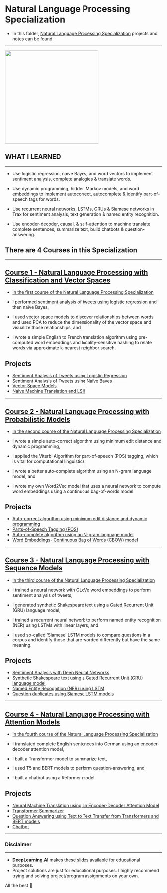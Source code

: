 # Natural Language Processing Specialization

- In this folder, [Natural Language Processing Specialization](https://www.coursera.org/specializations/natural-language-processing) projects and notes can be found.

-----------------------------------------------------------------------------------

<img src="https://aikademi.com/wp-content/uploads/2018/01/deeplearning.png" width="300" height="300">

## WHAT  I LEARNED
--------------------------------------

- Use logistic regression, naïve Bayes, and word vectors to implement sentiment analysis, complete analogies & translate words.

- Use dynamic programming, hidden Markov models, and word embeddings to implement autocorrect, autocomplete & identify part-of-speech tags for words.

- Use recurrent neural networks, LSTMs, GRUs & Siamese networks in Trax for sentiment analysis, text generation & named entity recognition.

- Use encoder-decoder, causal, & self-attention to machine translate complete sentences, summarize text, build chatbots & question-answering.




## There are 4 Courses in this Specialization
--------------------------------------------------

## [Course 1 -  Natural Language Processing with Classification and Vector Spaces](https://github.com/kb1907/Natural-Language-Processing-Specialization/tree/main/Natural%20Language%20Processing%20with%20Classification%20and%20Vector%20Spaces)

- [In the first course of the Natural Language Processing Specialization](https://www.coursera.org/learn/classification-vector-spaces-in-nlp?specialization=natural-language-processing)

- I performed sentiment analysis of tweets using logistic regression and then naïve Bayes, 
- I used vector space models to discover relationships between words and used PCA to reduce the dimensionality of the vector space and visualize those relationships, and
- I wrote a simple English to French translation algorithm using pre-computed word embeddings and locality-sensitive hashing to relate words via approximate k-nearest neighbor search.  

**Projects**
--------------
- [Sentiment Analysis of Tweets using Logistic Regression](https://github.com/kb1907/Natural-Language-Processing-Specialization/blob/main/Natural%20Language%20Processing%20with%20Classification%20and%20Vector%20Spaces/Week1/Programming_Assignment_Logistic-Regression.ipynb)
- [Sentiment Analysis of Tweets using Naïve Bayes](https://github.com/kb1907/Natural-Language-Processing-Specialization/blob/main/Natural%20Language%20Processing%20with%20Classification%20and%20Vector%20Spaces/Week2/Programming%20Assignment_Naive%20Bayes.ipynb)
- [Vector Space Models](https://github.com/kb1907/Natural-Language-Processing-Specialization/blob/main/Natural%20Language%20Processing%20with%20Classification%20and%20Vector%20Spaces/Week3/Programming%20Assignment_Vector%20Space%20Models.ipynb)
- [Naive Machine Translation and LSH](https://github.com/kb1907/Natural-Language-Processing-Specialization/blob/main/Natural%20Language%20Processing%20with%20Classification%20and%20Vector%20Spaces/Week4/Programming%20Assignment_Word%20Translation.ipynb)

------------------------------------------------

## [Course 2 -  Natural Language Processing with Probabilistic Models](https://github.com/kb1907/Natural-Language-Processing-Specialization/tree/main/Natural%20Language%20Processing%20with%20Probabilistic%20Models)


- [In the second course of the Natural Language Processing Specialization](https://www.coursera.org/learn/probabilistic-models-in-nlp?specialization=natural-language-processing)

- I wrote a simple auto-correct algorithm using minimum edit distance and dynamic programming,
- I applied the Viterbi Algorithm for part-of-speech (POS) tagging, which is vital for computational linguistics,
- I wrote a better auto-complete algorithm using an N-gram language model, and 
- I wrote my own Word2Vec model that uses a neural network to compute word embeddings using a continuous bag-of-words model.

**Projects**
--------------
- [Auto-correct algorithm using minimum edit distance and dynamic programming](https://github.com/kb1907/Natural-Language-Processing-Specialization/blob/main/Natural%20Language%20Processing%20with%20Probabilistic%20Models/Week1/Programming%20Assignment_Autocorrect.ipynb)
- [Parts-of-Speech Tagging (POS)](https://github.com/kb1907/Natural-Language-Processing-Specialization/blob/main/Natural%20Language%20Processing%20with%20Probabilistic%20Models/Week2/Programming%20Assignment_Part%20of%20Speech%20Tagging.ipynb)
- [Auto-complete algorithm using an N-gram language model](https://github.com/kb1907/Natural-Language-Processing-Specialization/blob/main/Natural%20Language%20Processing%20with%20Probabilistic%20Models/Week3/Programming%20Assignment_Autocomplete.ipynb)
- [Word Embeddings- Continuous Bag of Words (CBOW) model](https://github.com/kb1907/Natural-Language-Processing-Specialization/blob/main/Natural%20Language%20Processing%20with%20Probabilistic%20Models/Week4/Programming%20Assignment_Word%20Embeddings.ipynb)


-------------------------------------------------

## [Course 3 - Natural Language Processing with Sequence Models](https://github.com/kb1907/Natural-Language-Processing-Specialization/tree/main/Natural%20Language%20Processing%20with%20Sequence%20Models)


- [In the third course of the Natural Language Processing Specialization](https://www.coursera.org/learn/sequence-models-in-nlp?specialization=natural-language-processing)

- I trained a neural network with GLoVe word embeddings to perform sentiment analysis of tweets,
- I generated synthetic Shakespeare text using a Gated Recurrent Unit (GRU) language model,
- I trained a recurrent neural network to perform named entity recognition (NER) using LSTMs with linear layers, and 
- I used so-called ‘Siamese’ LSTM models to compare questions in a corpus and identify those that are worded differently but have the same meaning.

**Projects**
--------------
- [Sentiment Analysis with Deep Neural Networks](https://github.com/kb1907/Natural-Language-Processing-Specialization/blob/main/Natural%20Language%20Processing%20with%20Sequence%20Models/Week1/Programming%20Assignment_Sentiment%20with%20Deep%20Neural%20Networks.ipynb)
- [Synthetic Shakespeare text using a Gated Recurrent Unit (GRU) language model](https://github.com/kb1907/Natural-Language-Processing-Specialization/blob/main/Natural%20Language%20Processing%20with%20Sequence%20Models/Week2/Programming%20Assignment_Deep%20N-grams.ipynb)
- [Named Entity Recognition (NER) using LSTM](https://github.com/kb1907/Natural-Language-Processing-Specialization/blob/main/Natural%20Language%20Processing%20with%20Sequence%20Models/Week3/Programming%20Assignment_Named%20Entity%20Recognition%20(NER).ipynb)
- [Question duplicates using Siamese LSTM models](https://github.com/kb1907/Natural-Language-Processing-Specialization/blob/main/Natural%20Language%20Processing%20with%20Sequence%20Models/Week4/Programming%20Assignment_Question%20Duplicates.ipynb)



---------------------------------------------------


## [Course 4 - Natural Language Processing with Attention Models](https://github.com/kb1907/Natural-Language-Processing-Specialization/tree/main/Natural%20Language%20Processing%20with%20Attention%20Models)


- [In the fourth course of the Natural Language Processing Specialization](https://www.coursera.org/learn/attention-models-in-nlp?specialization=natural-language-processing)

- I translated complete English sentences into German using an encoder-decoder attention model,
- I built a Transformer model to summarize text, 
- I used T5 and BERT models to perform question-answering, and
- I built a chatbot using a Reformer model. 


**Projects**
--------------
- [Neural Machine Translation using an Encoder-Decoder Attention Model](https://github.com/kb1907/Natural-Language-Processing-Specialization/blob/main/Natural%20Language%20Processing%20with%20Attention%20Models/Week1/Programming%20Assignment_NMT%20with%20Attention.ipynb)
- [Transformer Summarizer](https://github.com/kb1907/Natural-Language-Processing-Specialization/blob/main/Natural%20Language%20Processing%20with%20Attention%20Models/Week2/Programming%20Assignment_Transformer%20Summarizer.ipynb)
- [Question Answering using Text to Text Transfer from Transformers and BERT models](https://github.com/kb1907/Natural-Language-Processing-Specialization/blob/main/Natural%20Language%20Processing%20with%20Attention%20Models/Week3/Programming%20Assignment_Question%20Answering.ipynb)
- [Chatbot](https://github.com/kb1907/Natural-Language-Processing-Specialization/blob/main/Natural%20Language%20Processing%20with%20Attention%20Models/Week4/Programming%20Assignment_Chatbot.ipynb)

------------------------------------------------

### Disclaimer
------------------------------------
- **DeepLearning.AI** makes these slides available for educational purposes. 
- Project solutions are just for educational purposes. I highly recommend trying and solving project/program assignments on your own.

All the best 🤘

